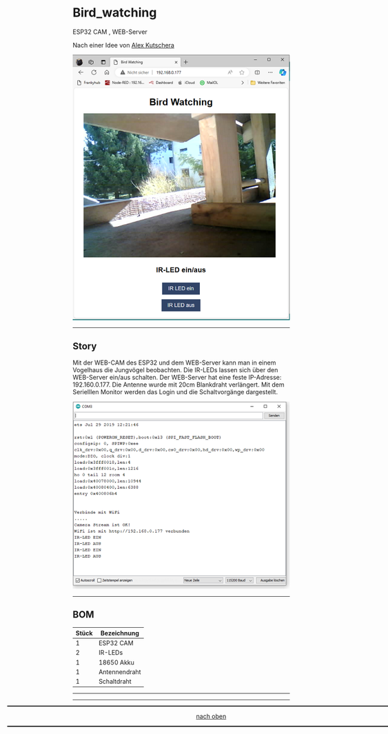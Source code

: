 <a name="oben"></a>

# Bird_watching
ESP32 CAM , WEB-Server

Nach einer Idee von [Alex Kutschera](https://github.com/vektorious)

![Bild](pic/Bird%20watching1.png)

---

## Story

Mit der WEB-CAM des ESP32 und dem WEB-Server kann man in einem Vogelhaus die Jungvögel beobachten. Die IR-LEDs lassen sich über den WEB-Server ein/aus schalten.
Der WEB-Server hat eine feste IP-Adresse: 192.160.0.177. Die Antenne wurde mit 20cm Blankdraht verlängert. Mit dem Serielllen Monitor werden das Login und die Schaltvorgänge dargestellt.

![Bild](pic/serieller_monitor1.png)

---


## BOM

| Stück | Bezeichnung |
| -------- | -------- | 
| 1        | ESP32 CAM      | 
| 2       | IR-LEDs     | 
| 1        | 18650 Akku       | 
| 1        | Antennendraht       | 
| 1        | Schaltdraht        |


---
<div style="position:absolute; left:2cm; ">   
<ol class="breadcrumb" style="border-top: 2px solid black;border-bottom:2px solid black; height: 45px; width: 900px;"> <p align="center"><a href="#oben">nach oben</a></p></ol>
</div>

---


